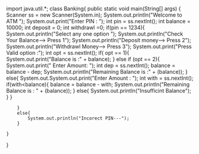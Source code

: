 import java.util.*;
class Banking{
	public static void main(String[] args) {
		Scanner ss = new Scanner(System.in);
		System.out.println("Welcome to ATM ");
		System.out.print("Enter PIN : ");
		int pin = ss.nextInt();
		int balance = 10000;
		int deposit = 0;
		int withdrawl =0;
		if(pin == 1234){
			System.out.println("Select any one option ");
			System.out.println("Check Your Balance--> Press 1");
			System.out.println("Deposit money--> Press 2");
			System.out.println("Withdrawl Money-->  Press 3");
			System.out.print("Press Valid option :");
			int opt = ss.nextInt();
			if( opt == 1){
				System.out.print("Balance is :" + balance);
			}
			else if (opt == 2){
				System.out.print(" Enter Amount: ");
				int dep = ss.nextInt();
				balance = balance - dep;
				System.out.println("Remaining Balance is :" + (balance));
			}
			else{
				System.out.System.out.print("Enter Amount : ");
				int with = ss.nextInt();
				if(with<balance){
				    balance = balance - with;
				    System.out.println("Remaining Balance is : " + (balance));
				}
				else{
				    System.out.println("Insufficint Balance");
				}
			}

		}
		else{
			System.out.println("Incorect PIN---");
		}

	}
}
